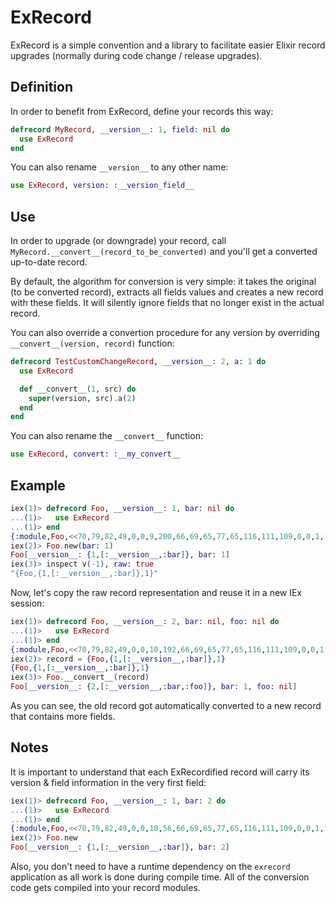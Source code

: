 # ExRecord

ExRecord is a simple convention and a library to facilitate easier Elixir record
upgrades (normally during code change / release upgrades).

## Definition

In order to benefit from ExRecord, define your records this way:

```elixir
defrecord MyRecord, __version__: 1, field: nil do
  use ExRecord
end
```

You can also rename `__version__` to any other name:

```elixir
use ExRecord, version: :__version_field__
```

## Use

In order to upgrade (or downgrade) your record, call `MyRecord.__convert__(record_to_be_converted)` and you'll get a converted up-to-date record.

By default, the algorithm for conversion is very simple: it takes the original
(to be converted record), extracts all fields values and creates a new record with these
fields. It will silently ignore fields that no longer exist in the actual record.

You can also override a convertion procedure for any version by overriding `__convert__(version, record)` function:

```elixir
defrecord TestCustomChangeRecord, __version__: 2, a: 1 do
  use ExRecord

  def __convert__(1, src) do
    super(version, src).a(2)
  end
end
```

You can also rename the `__convert__` function:

```elixir
use ExRecord, convert: :__my_convert__
```

## Example

```elixir
iex(1)> defrecord Foo, __version__: 1, bar: nil do
...(1)>   use ExRecord
...(1)> end
{:module,Foo,<<70,79,82,49,0,0,9,200,66,69,65,77,65,116,111,109,0,0,1,121,0,0,0,39,10,69,108,105,120,105,114,45,70,111,111,8,95,95,105,110,102,111,95,95,4,100,111,99,115,9,...>>,[true]}
iex(2)> Foo.new(bar: 1)
Foo[__version__: {1,[:__version__,:bar]}, bar: 1]
iex(3)> inspect v(-1), raw: true
"{Foo,{1,[:__version__,:bar]},1}"
```

Now, let's copy the raw record representation and reuse it in a new IEx session:

```elixir
iex(1)> defrecord Foo, __version__: 2, bar: nil, foo: nil do
...(1)>   use ExRecord
...(1)> end
{:module,Foo,<<70,79,82,49,0,0,10,192,66,69,65,77,65,116,111,109,0,0,1,136,0,0,0,41,10,69,108,105,120,105,114,45,70,111,111,8,95,95,105,110,102,111,95,95,4,100,111,99,115,9,...>>,[true]}
iex(2)> record = {Foo,{1,[:__version__,:bar]},1}
{Foo,{1,[:__version__,:bar]},1}
iex(3)> Foo.__convert__(record)
Foo[__version__: {2,[:__version__,:bar,:foo]}, bar: 1, foo: nil]
```

As you can see, the old record got automatically converted to a new record that contains
more fields.

## Notes

It is important to understand that each ExRecordified record will carry its version & field information in the very first field:

```elixir
iex(1)> defrecord Foo, __version__: 1, bar: 2 do
...(1)>   use ExRecord
...(1)> end
{:module,Foo,<<70,79,82,49,0,0,10,56,66,69,65,77,65,116,111,109,0,0,1,135,0,0,0,40,10,69,108,105,120,105,114,45,70,111,111,8,95,95,105,110,102,111,95,95,4,100,111,99,115,9,...>>,[true]}
iex(2)> Foo.new
Foo[__version__: {1,[:__version__,:bar]}, bar: 2]
```

Also, you don't need to have a runtime dependency on the `exrecord` application as all work is done during compile time. All of the conversion code gets compiled into your record modules.